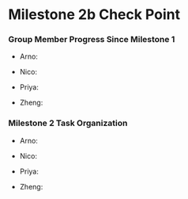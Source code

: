 # Milestone 2b Check Point

### Group Member Progress Since Milestone 1

- Arno:
  
- Nico:
  
- Priya:
  
- Zheng:
  
### Milestone 2 Task Organization 

- Arno:

- Nico:
  
- Priya:
  
- Zheng:
